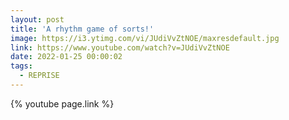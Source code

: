 ```yaml
---
layout: post
title: 'A rhythm game of sorts!'
image: https://i3.ytimg.com/vi/JUdiVvZtNOE/maxresdefault.jpg
link: https://www.youtube.com/watch?v=JUdiVvZtNOE
date: 2022-01-25 00:00:02
tags:
  - REPRISE
---
```


{% youtube page.link %}
